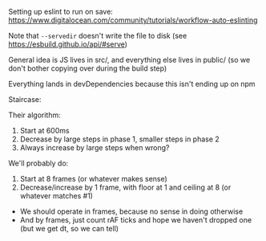 Setting up eslint to run on save: https://www.digitalocean.com/community/tutorials/workflow-auto-eslinting

Note that `--servedir` doesn't write the file to disk (see https://esbuild.github.io/api/#serve)

General idea is JS lives in src/, and everything else lives in public/ (so we don't bother copying over during the build step)

Everything lands in devDependencies because this isn't ending up on npm

Staircase:

Their algorithm:

1. Start at 600ms
2. Decrease by large steps in phase 1, smaller steps in phase 2
3. Always increase by large steps when wrong?


We'll probably do:

1. Start at 8 frames (or whatever makes sense)
2. Decrease/increase by 1 frame, with floor at 1 and ceiling at 8 (or whatever matches #1)

 - We should operate in frames, because no sense in doing otherwise
 - And by frames, just count rAF ticks and hope we haven't dropped one (but we get dt, so we can tell)
